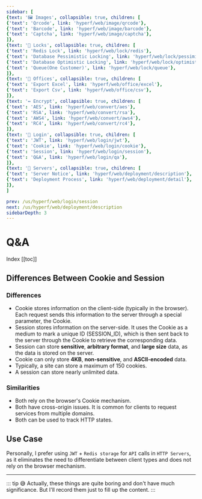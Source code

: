 ```yaml
---
sidebar: [
{text: '🖼 Images', collapsible: true, children: [
{'text': 'Qrcode', link: 'hyperf/web/image/qrcode'},
{'text': 'Barcode', link: 'hyperf/web/image/barcode'},
{'text': 'Captcha', link: 'hyperf/web/image/captcha'},
]},
{text: '🔐 Locks', collapsible: true, children: [
{'text': 'Redis Lock', link: 'hyperf/web/lock/redis'},
{'text': 'Database Pessimistic Locking', link: 'hyperf/web/lock/pessimism'},
{'text': 'Database Optimistic Locking', link: 'hyperf/web/lock/optimistic'},
{'text': 'Queue(One Customer)', link: 'hyperf/web/lock/queue'},
]},
{text: '🏢 Offices', collapsible: true, children: [
{'text': 'Export Excel', link: 'hyperf/web/office/excel'},
{'text': 'Export Csv', link: 'hyperf/web/office/csv'},
]},
{text: '↔️ Encrypt', collapsible: true, children: [
{'text': 'AES', link: 'hyperf/web/convert/aes'},
{'text': 'RSA', link: 'hyperf/web/convert/rsa'},
{'text': 'AWS4', link: 'hyperf/web/convert/aws4'},
{'text': 'RC4', link: 'hyperf/web/convert/rc4'},
]},
{text: '🍪 Login', collapsible: true, children: [
{'text': 'JWT', link: 'hyperf/web/login/jwt'},
{'text': 'Cookie', link: 'hyperf/web/login/cookie'},
{'text': 'Session', link: 'hyperf/web/login/session'},
{'text': 'Q&A', link: 'hyperf/web/login/qa'},
]},
{text: '📀 Servers', collapsible: true, children: [
{'text': 'Server Notice', link: 'hyperf/web/deployment/description'},
{'text': 'Deployment Process', link: 'hyperf/web/deployment/detail'},
]},
]

prev: /us/hyperf/web/login/session
next: /us/hyperf/web/deployment/description
sidebarDepth: 3
---
```


# Q&A

Index
[[toc]]

## Differences Between Cookie and Session

### Differences
- Cookie stores information on the client-side (typically in the browser). Each request sends this information to the server through a special parameter, the Cookie.
- Session stores information on the server-side. It uses the Cookie as a medium to mark a unique ID (SESSION_ID), which is then sent back to the server through the Cookie to retrieve the corresponding data.
- Session can store **sensitive**, **arbitrary format**, and **large size** data, as the data is stored on the server.
- Cookie can only store **4KB**, **non-sensitive**, and **ASCII-encoded** data.
- Typically, a site can store a maximum of 150 cookies.
- A session can store nearly unlimited data.

### Similarities

- Both rely on the browser's Cookie mechanism.
- Both have cross-origin issues. It is common for clients to request services from multiple domains.
- Both can be used to track HTTP states.

## Use Case

Personally, I prefer using `JWT` + `Redis storage` for `API` calls in `HTTP Servers`, as it eliminates the need to differentiate between client types and does not rely on the browser mechanism.

---

::: tip 😅
Actually, these things are quite boring and don't have much significance. But I'll record them just to fill up the content.
:::
